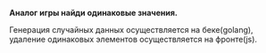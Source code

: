 **Аналог игры найди одинаковые значения.** 

Генерация случайных данных осуществляется на беке(golang),  удаление одинаковых элементов осуществляется на фронте(js).

